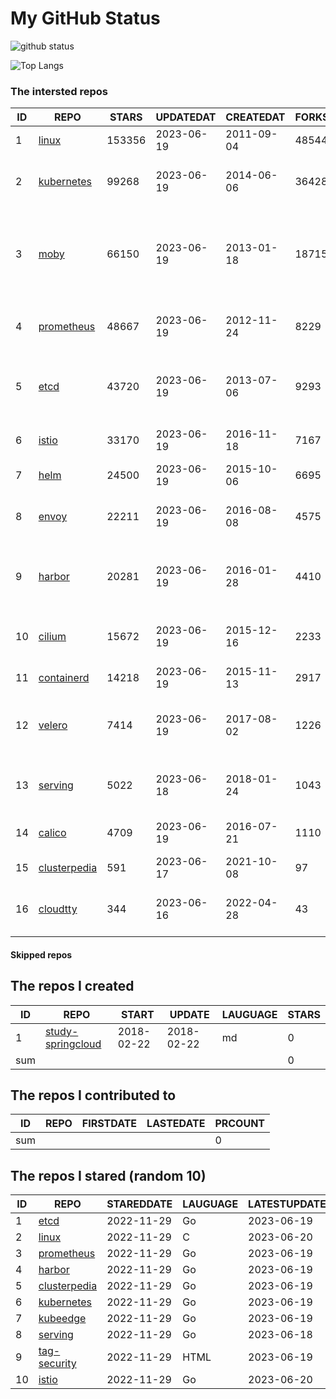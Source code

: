 # My GitHub Status

<img src="https://github-readme-stats-1.yihong0618.vercel.app/api?username=daoqingniu&show_icons=true&&&hide_title=true&count_private=true" alt="github status" />

![Top Langs](https://github-readme-stats-1.yihong0618.vercel.app/api/top-langs/?username=daoqingniu&layout=compact)

<!--START_SECTION:github_repos-->
### The intersted repos
| ID |                              REPO                               | STARS  | UPDATEDAT  | CREATEDAT  | FORKSCOUNT |                                              DESCRIPTIONS                                              |
|----|-----------------------------------------------------------------|--------|------------|------------|------------|--------------------------------------------------------------------------------------------------------|
|  1 | [linux](https://github.com/torvalds/linux)                      | 153356 | 2023-06-19 | 2011-09-04 |      48544 | Linux kernel source tree                                                                               |
|  2 | [kubernetes](https://github.com/kubernetes/kubernetes)          |  99268 | 2023-06-19 | 2014-06-06 |      36428 | Production-Grade Container Scheduling and Management                                                   |
|  3 | [moby](https://github.com/moby/moby)                            |  66150 | 2023-06-19 | 2013-01-18 |      18715 | Moby Project - a collaborative project for the container ecosystem to assemble container-based systems |
|  4 | [prometheus](https://github.com/prometheus/prometheus)          |  48667 | 2023-06-19 | 2012-11-24 |       8229 | The Prometheus monitoring system and time series database.                                             |
|  5 | [etcd](https://github.com/etcd-io/etcd)                         |  43720 | 2023-06-19 | 2013-07-06 |       9293 | Distributed reliable key-value store for the most critical data of a distributed system                |
|  6 | [istio](https://github.com/istio/istio)                         |  33170 | 2023-06-19 | 2016-11-18 |       7167 | Connect, secure, control, and observe services.                                                        |
|  7 | [helm](https://github.com/helm/helm)                            |  24500 | 2023-06-19 | 2015-10-06 |       6695 | The Kubernetes Package Manager                                                                         |
|  8 | [envoy](https://github.com/envoyproxy/envoy)                    |  22211 | 2023-06-19 | 2016-08-08 |       4575 | Cloud-native high-performance edge/middle/service proxy                                                |
|  9 | [harbor](https://github.com/goharbor/harbor)                    |  20281 | 2023-06-19 | 2016-01-28 |       4410 | An open source trusted cloud native registry project that stores, signs, and scans content.            |
| 10 | [cilium](https://github.com/cilium/cilium)                      |  15672 | 2023-06-19 | 2015-12-16 |       2233 | eBPF-based Networking, Security, and Observability                                                     |
| 11 | [containerd](https://github.com/containerd/containerd)          |  14218 | 2023-06-19 | 2015-11-13 |       2917 | An open and reliable container runtime                                                                 |
| 12 | [velero](https://github.com/vmware-tanzu/velero)                |   7414 | 2023-06-19 | 2017-08-02 |       1226 | Backup and migrate Kubernetes applications and their persistent volumes                                |
| 13 | [serving](https://github.com/knative/serving)                   |   5022 | 2023-06-18 | 2018-01-24 |       1043 | Kubernetes-based, scale-to-zero, request-driven compute                                                |
| 14 | [calico](https://github.com/projectcalico/calico)               |   4709 | 2023-06-19 | 2016-07-21 |       1110 | Cloud native networking and network security                                                           |
| 15 | [clusterpedia](https://github.com/clusterpedia-io/clusterpedia) |    591 | 2023-06-17 | 2021-10-08 |         97 | The Encyclopedia of Kubernetes clusters                                                                |
| 16 | [cloudtty](https://github.com/cloudtty/cloudtty)                |    344 | 2023-06-16 | 2022-04-28 |         43 | A Friendly Kubernetes CloudShell (Web Terminal) !                                                      |



#### Skipped repos
<!--END_SECTION:github_repos-->

<!--START_SECTION:my_github-->
## The repos I created
| ID  |                                 REPO                                 |   START    |   UPDATE   | LAUGUAGE | STARS |
|-----|----------------------------------------------------------------------|------------|------------|----------|-------|
|   1 | [study-springcloud](https://github.com/daoqingniu/study-springcloud) | 2018-02-22 | 2018-02-22 | md       |     0 |
| sum |                                                                      |            |            |          |     0 |

## The repos I contributed to
| ID  | REPO | FIRSTDATE | LASTEDATE | PRCOUNT |
|-----|------|-----------|-----------|---------|
| sum |      |           |           |       0 |

## The repos I stared (random 10)
| ID |                              REPO                               | STAREDDATE | LAUGUAGE | LATESTUPDATE |
|----|-----------------------------------------------------------------|------------|----------|--------------|
|  1 | [etcd](https://github.com/etcd-io/etcd)                         | 2022-11-29 | Go       | 2023-06-19   |
|  2 | [linux](https://github.com/torvalds/linux)                      | 2022-11-29 | C        | 2023-06-20   |
|  3 | [prometheus](https://github.com/prometheus/prometheus)          | 2022-11-29 | Go       | 2023-06-19   |
|  4 | [harbor](https://github.com/goharbor/harbor)                    | 2022-11-29 | Go       | 2023-06-19   |
|  5 | [clusterpedia](https://github.com/clusterpedia-io/clusterpedia) | 2022-11-29 | Go       | 2023-06-19   |
|  6 | [kubernetes](https://github.com/kubernetes/kubernetes)          | 2022-11-29 | Go       | 2023-06-19   |
|  7 | [kubeedge](https://github.com/kubeedge/kubeedge)                | 2022-11-29 | Go       | 2023-06-19   |
|  8 | [serving](https://github.com/knative/serving)                   | 2022-11-29 | Go       | 2023-06-18   |
|  9 | [tag-security](https://github.com/cncf/tag-security)            | 2022-11-29 | HTML     | 2023-06-19   |
| 10 | [istio](https://github.com/istio/istio)                         | 2022-11-29 | Go       | 2023-06-20   |

<!--END_SECTION:my_github-->
